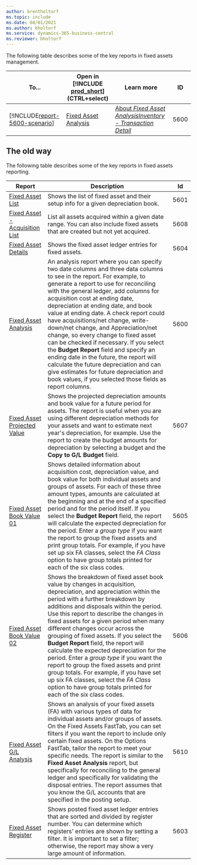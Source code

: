 ```yaml
---
author: brentholtorf
ms.topic: include
ms.date: 04/01/2021
ms.author: bholtorf
ms.service: dynamics-365-business-central
ms.reviewer: bholtorf
---
```




The following table describes some of the key reports in fixed assets management.

| To... | Open in [!INCLUDE [prod_short](prod_short.md)] (CTRL+select) | Learn more | ID | 
|-------|------------| ------------|----|
| [!INCLUDE[report-5600-scenario](../includes/report-5600-scenario-include.md)] | [Fixed Asset Analysis](https://businesscentral.dynamics.com?report=5600) | [About *Fixed Asset AnalysisInventory - Transaction Detail*](../reports/report-5600.md) | 5600 |



<!-- 

| | [Fixed Asset List](https://businesscentral.dynamics.com?report=5601) | [About *Fixed Asset ListInventory - Transaction Detail*](../reports/report-5601.md) | 5601 |
| | [Fixed Asset Register](https://businesscentral.dynamics.com?report=5603) | [About *Fixed Asset RegisterInventory - Transaction Detail*](../reports/report-5603.md) | 5603 |
| | [Fixed Asset Details](https://businesscentral.dynamics.com?report=5604) | [About *Fixed Asset DetailsInventory - Transaction Detail*](../reports/report-5604.md) | 5604 |
| | [Fixed Asset Book Value 01](https://businesscentral.dynamics.com?report=5605) | [About *Fixed Asset Book Value 01Inventory - Transaction Detail*](../reports/report-5605.md) | 5605 |
| | [Fixed Asset Book Value 02](https://businesscentral.dynamics.com?report=5606) | [About *Fixed Asset Book Value 02Inventory - Transaction Detail*](../reports/report-5606.md) | 5606 |
| | [Fixed Asset Projected Value](https://businesscentral.dynamics.com?report=5607) | [About *Fixed Asset Projected ValueInventory - Transaction Detail*](../reports/report-5607.md) | 5607 |
| | [Fixed Asset - Acquisition List](https://businesscentral.dynamics.com?report=5608) | [About *Fixed Asset - Acquisition ListInventory - Transaction Detail*](../reports/report-5608.md) | 5608 |
| | [Fixed Asset G/L Analysis](https://businesscentral.dynamics.com?report=5610) | [About *Fixed Asset G/L AnalysisInventory - Transaction Detail*$../reports/report-5610.md) | 5610 |


5600
About Fixed Asset Analysis
Fixed Asset Analysis Report is a flexible reporting option that provides a comprehensive examination of an organization's fixed assets, such as property, plant, and equipment (PP&E), for different purposes. If the purpose is to reconcile asset values with GL then fields like acquisition, depreciation can be selected. If the purpose is about reviewing net value along with write down value, users can use this report accordingly by choosing the relevant amount fields and amount fields for multiple periods.

5601
The Fixed Asset List report provides a comprehensive listing of all fixed assets owned by an organization at a specific point in time. This report is crucial for asset management, financial reporting, and compliance purposes.

5603
About Fixed Asset Register
The Fixed Asset Register report is a comprehensive and structured document that serves as the central repository of all fixed asset transactions done by an organization.

5604
About Fixed Asset Details
The Fixed Asset Details report provides a comprehensive overview of all relevant information pertaining to each fixed asset owned by an organization. This report serves as a detailed transaction information and reference tool for asset management.

5605
About Fixed Asset Book Value 01
The Fixed Asset - Book Value 01 report helps obtain detailed information for different groups of assets about acquisition cost, depreciation value and book value. The detailed information are also summarized at a group level if needed. The report shows the output structured over multiple columns.

5606
About Fixed Asset Book Value 02
The Fixed Asset Book Value 02 report is useful when the user wants to view the movement in valuation of assets over a period time. There is further breakdown of values under additions and disposals during the period , further grouped under classes/subclasses if needed.

5607
About Fixed Asset Projected Value
Fixed Asset Projected Value Report is a detailed analysis that forecasts the future value of an organization's fixed assets over a specified period. This is specially useful where there are multiple depreciation methods and there is need to review the projected values of depreciation.

5608
About Fixed Asset Acquisition List
The Fixed Asset Acquisition List report is a detailed accounting document that provides an organized summary of all fixed assets acquired by an organization during a specific period. This report is essential for tracking new additions to the asset base and ensuring accurate financial reporting.

5610
About Fixed Asset G/L Analysis
The Fixed Assets G/L Analysis report is essential for financial management and reporting, offering detailed insights into the accounting treatment and reconciliation of subledger with the general ledger mainly validating the disposal entries. Structurally it is similar to FA Analysis report but this one is focused on GL reconciliation purpose. 
-->


## The old way
The following table describes some of the key reports in fixed assets reporting.

| Report | Description | Id | 
|--|--|--|
| [Fixed Asset List](https://businesscentral.dynamics.com?report=5601)| Shows the list of fixed asset and their setup info for a given depreciation book. |5601 |
| [Fixed Asset - Acquisition List](https://businesscentral.dynamics.com?report=5608) |  List all assets acquired within a given date range. You can also include fixed assets that are created but not yet acquired. |5608 |
| [Fixed Asset Details](https://businesscentral.dynamics.com?report=5604)| Shows the fixed asset ledger entries for fixed assets. |5604 |
| [Fixed Asset Analysis](https://businesscentral.dynamics.com?report=5600)| An analysis report where you can specify two date columns and three data columns to see in the report. For example, to generate a report to use for reconciling with the general ledger, add columns for acquisition cost at ending date, depreciation at ending date, and book value at ending date. A check report could have acquisitions/net change, write-down/net change, and Appreciation/net change, so every change to fixed asset can be checked if necessary. If you select the **Budget Report** field and specify an ending date in the future, the report will calculate the future depreciation and can give estimates for future depreciation and book values, if you selected those fields as report columns. |5600|
| [Fixed Asset Projected Value](https://businesscentral.dynamics.com?report=5607)| Shows the projected depreciation amounts and book value for a future period for assets. The report is useful when you are using different depreciation methods for your assets and want to estimate next year's depreciation, for example. Use the report to create the budget amounts for depreciation by selecting a budget and the **Copy to G/L Budget** field. |5607 |
| [Fixed Asset Book Value 01](https://businesscentral.dynamics.com?report=5605)|Shows detailed information about acquisition cost, depreciation value, and book value for both individual assets and groups of assets. For each of these three amount types, amounts are calculated at the beginning and at the end of a specified period and for the period itself. If you select the **Budget Report** field, the report will calculate the expected depreciation for the period. Enter a *group type* if you want the report to group the fixed assets and print group totals. For example, if you have set up six FA classes, select the *FA Class* option to have group totals printed for each of the six class codes.|5605|
| [Fixed Asset Book Value 02](https://businesscentral.dynamics.com?report=5606)|Shows the breakdown of fixed asset book value by changes in acquisition, depreciation, and appreciation within the period with a further breakdown by additions and disposals within the period. Use this report to describe the changes in fixed assets for a given period when many different changes occur across the grouping of fixed assets. If you select the **Budget Report** field, the report will calculate the expected depreciation for the period. Enter a *group type* if you want the report to group the fixed assets and print group totals. For example, if you have set up six FA classes, select the *FA Class* option to have group totals printed for each of the six class codes. |5606|
| [Fixed Asset G/L Analysis](https://businesscentral.dynamics.com?report=5610)|Shows an analysis of your fixed assets (FA) with various types of data for individual assets and/or groups of assets. On the Fixed Assets FastTab, you can set filters if you want the report to include only certain fixed assets. On the Options FastTab, tailor the report to meet your specific needs. The report is similar to the **Fixed Asset Analysis** report, but specifically for reconciling to the general ledger and specifically for validating the disposal entries. The report assumes that you know the G/L accounts that are specified in the  posting setup. | 5610 |
| [Fixed Asset Register](https://businesscentral.dynamics.com?report=5603) |Shows posted fixed asset ledger entries that are sorted and divided by register number. You can determine which registers' entries are shown by setting a filter. It is important to set a filter; otherwise, the report may show a very large amount of information. |5603  |
